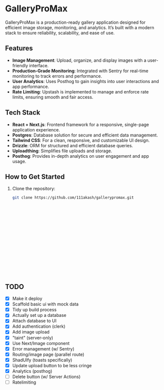 
# GalleryProMax

GalleryProMax is a production-ready gallery application designed for efficient image storage, monitoring, and analytics. It’s built with a modern stack to ensure reliability, scalability, and ease of use.

## Features

- **Image Management**: Upload, organize, and display images with a user-friendly interface.
- **Production-Grade Monitoring**: Integrated with Sentry for real-time monitoring to track errors and performance.
- **User Analytics**: Uses Posthog to gain insights into user interactions and app performance.
- **Rate Limiting**: Upstash is implemented to manage and enforce rate limits, ensuring smooth and fair access.

## Tech Stack

- **React + Next.js**: Frontend framework for a responsive, single-page application experience.
- **Postgres**: Database solution for secure and efficient data management.
- **Tailwind CSS**: For a clean, responsive, and customizable UI design.
- **Drizzle**: ORM for structured and efficient database queries.
- **Uploadthing**: Simplifies file uploads and storage.
- **Posthog**: Provides in-depth analytics on user engagement and app usage.

## How to Get Started

1. Clone the repository:
   ```bash
   git clone https://github.com/111akash/gallerypromax.git



















## TODO

- [X] Make it deploy
- [X] Scaffold basic ui with mock data
- [X] Tidy up build process
- [X] Actually set up a database
- [X] Attach database to UI
- [X] Add authentication (clerk)
- [X] Add image upload
- [X] "taint" (server-only)
- [X] Use Next/Image component
- [X] Error management (w/ Sentry)
- [X] Routing/image page (parallel route)
- [X] ShadUIfy (toasts specifically)
- [X] Update upload button to be less cringe
- [X] Analytics (posthog)
- [ ] Delete button (w/ Server Actions)
- [ ] Ratelimiting 
